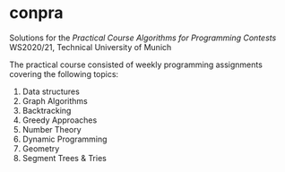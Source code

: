 # conpra

Solutions for the _Practical Course Algorithms for Programming Contests_ WS2020/21, Technical University of Munich

The practical course consisted of weekly programming assignments covering the following topics:

1. Data structures 
2. Graph Algorithms
5. Backtracking
6. Greedy Approaches 
7. Number Theory 
8. Dynamic Programming 
9. Geometry 
10. Segment Trees & Tries

